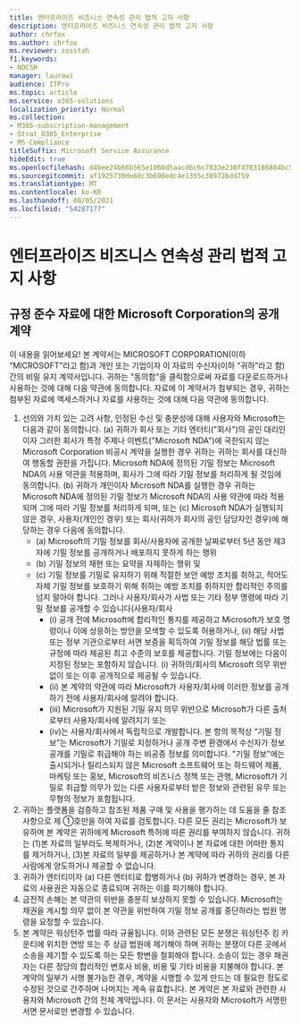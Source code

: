 ```yaml
---
title: 엔터프라이즈 비즈니스 연속성 관리 법적 고지 사항
description: 엔터프라이즈 비즈니스 연속성 관리 법적 고지 사항
author: chrfox
ms.author: chrfox
ms.reviewer: sosstah
f1.keywords:
- NOCSH
manager: laurawi
audience: ITPro
ms.topic: article
ms.service: o365-solutions
localization_priority: Normal
ms.collection:
- M365-subscription-management
- Strat_O365_Enterprise
- MS-Compliance
titleSuffix: Microsoft Service Assurance
hideEdit: true
ms.openlocfilehash: d4bee24b66b565e1068d5aacd6c6c7833e230fd703186884bc53d5e378ecf44d
ms.sourcegitcommit: af1925730de60c3b698edc4e1355c38972bdd759
ms.translationtype: MT
ms.contentlocale: ko-KR
ms.lasthandoff: 08/05/2021
ms.locfileid: "54287177"
---
```

# <a name="enterprise-business-continuity-management-legal-disclaimer"></a>엔터프라이즈 비즈니스 연속성 관리 법적 고지 사항

## <a name="microsoft-corporation-non-disclosure-agreement-for-compliance-materials"></a>규정 준수 자료에 대한 Microsoft Corporation의 공개 계약

이 내용을 읽어보세요! 본 계약서는 MICROSOFT CORPORATION(이하 “MICROSOFT”라고 함)과 개인 또는 기업이자 이 자료의 수신자(이하 “귀하”라고 함) 간의 비밀 유지 계약서입니다. 귀하는 "동의함"을 클릭함으로써 자료를 다운로드하거나 사용하는 것에 대해 다음 약관에 동의합니다. 자료에 이 계약서가 첨부되는 경우, 귀하는 첨부된 자료에 엑세스하거나 자료를 사용하는 것에 대해 다음 약관에 동의합니다.

1. 선의와 가치 있는 고려 사항, 인정된 수신 및 충분성에 대해 사용자와 Microsoft는 다음과 같이 동의합니다. (a) 귀하가 회사 또는 기타 엔터티("회사")의 공인 대리인이자 그러한 회사가 특정 주제나 이벤트("Microsoft NDA")에 국한되지 않는 Microsoft Corporation 비공시 계약을 실행한 경우  귀하는 귀하는 회사를 대신하여 행동할 권한을 가집니다. Microsoft NDA에 정의된 기밀 정보는 Microsoft NDA의 사용 약관을 적용하며, 회사가 그에 따라 기밀 정보를 처리하게 될 것임에 동의합니다. (b) 귀하가 개인이자 Microsoft NDA를 실행한 경우 귀하는 Microsoft NDA에 정의된 기밀 정보가 Microsoft NDA의 사용 약관에 따라 적용되며 그에 따라 기밀 정보를 처리하게 되며, 또는 (c) Microsoft NDA가 실행되지 않은 경우, 사용자(개인인 경우) 또는 회사(귀하가 회사의 공인 담당자인 경우)에 해당하는 경우 다음에 동의합니다. 
    - (a) Microsoft의 기밀 정보를 회사/사용자에 공개한 날짜로부터 5년 동안 제3자에 기밀 정보를 공개하거나 배포하지 못하게 하는 행위 
    - (b) 기밀 정보의 재현 또는 요약을 자제하는 행위 및 
    - (c) 기밀 정보를 기밀로 유지하기 위해 적절한 보안 예방 조치를 취하고, 적어도 자체 기밀 정보를 보호하기 위해 취하는 예방 조치를 취하지만 합리적인 주의를 넘지 말아야 합니다. 그러나 사용자/회사가 사법 또는 기타 정부 명령에 따라 기밀 정보를 공개할 수 있습니다(사용자/회사 
        - (i) 공개 전에 Microsoft에 합리적인 통지를 제공하고 Microsoft가 보호 명령이나 이에 상응하는 방안을 모색할 수 있도록 허용하거나, (ii) 해당 사법 또는 정부 기관으로부터 서면 보증을 획득하여 기밀 정보를 해당 법률 또는 규정에 따라 제공된 최고 수준의 보호를 제공합니다. 기밀 정보에는 다음이 지정된 정보는 포함하지 않습니다. (i) 귀하의/회사의 Microsoft 의무 위반 없이 또는 이후 공개적으로 제공될 수 있습니다. 
        - (ii) 본 계약의 약관에 따라 Microsoft가 사용자/회사에 이러한 정보를 공개하기 전에 사용자/회사에 알려야 합니다.
        - (iii) Microsoft가 지원된 기밀 유지 의무 위반으로 Microsoft가 다른 출처로부터 사용자/회사에 알려지기 또는
        - (iv)는 사용자/회사에서 독립적으로 개발합니다. 본 항의 목적상 “기밀 정보”는 Microsoft가 기밀로 지정하거나 공개 주변 환경에서 수신자가 정보 공개를 기밀로 취급해야 하는 비공증 정보를 의미합니다. "기밀 정보"에는 출시되거나 릴리스되지 않은 Microsoft 소프트웨어 또는 하드웨어 제품, 마케팅 또는 홍보, Microsoft의 비즈니스 정책 또는 관행, Microsoft가 기밀로 취급할 의무가 있는 다른 사용자로부터 받은 정보와 관련된 유무 또는 무형의 정보가 포함됩니다.
2. 귀하는 플랫폼을 검증하고 참조된 제품 구매 및 사용을 평가하는 데 도움을 줄 참조 사항으로 제 ①호만을 하여 자료를 검토합니다. 다른 모든 권리는 Microsoft가 보유하며 본 계약은 귀하에게 Microsoft 특허에 따른 권리를 부여하지 않습니다. 귀하는 (1)본 자료의 일부라도 복제하거나, (2)본 계약이나 본 자료에 대한 어떠한 통지를 제거하거나, (3)본 자료의 일부를 제공하거나 본 계약에 따라 귀하의 권리를 다른 사람에게 양도하거나 제공할 수 없습니다. 
3. 귀하가 엔터티이자 (a) 다른 엔터티로 합병하거나 (b) 귀하가 변경하는 경우, 본 자료의 사용권은 자동으로 종료되며 귀하는 이를 파기해야 합니다. 
4. 금전적 손해는 본 약관의 위반을 충분히 보상하지 못할 수 있습니다.  Microsoft는 채권을 게시할 의무 없이 본 약관을 위반하여 기밀 정보 공개를 중단하라는 법원 명령을 요청할 수 있습니다.  
5. 본 계약은 워싱턴주 법률 따라 규율됩니다. 이와 관련된 모든 분쟁은 워싱턴주 킹 카운티에 위치한 연방 또는 주 상급 법원에 제기해야 하며 귀하는 분쟁이 다른 곳에서 소송을 제기할 수 있도록 하는 모든 항변을 철회해야 합니다. 소송이 있는 경우 패권자는 다른 정당의 합리적인 변호사 비용, 비용 및 기타 비용을 지불해야 합니다. 본 계약의 일부가 시행 불가능한 경우, 계약을 시행할 수 있게 만드는 데 필요한 정도로 수정된 것으로 간주하며 나머지는 계속 유효합니다. 본 계약은 본 자료와 관련한 사용자와 Microsoft 간의 전체 계약입니다. 이 문서는 사용자와 Microsoft가 서명한 서면 문서로만 변경할 수 있습니다.
